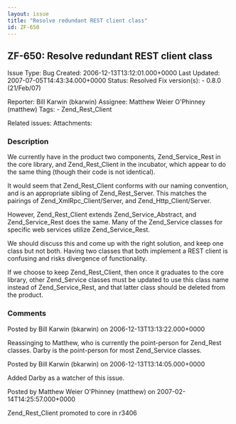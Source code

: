 ```yaml
---
layout: issue
title: "Resolve redundant REST client class"
id: ZF-650
---
```


ZF-650: Resolve redundant REST client class
-------------------------------------------

 Issue Type: Bug Created: 2006-12-13T13:12:01.000+0000 Last Updated: 2007-07-05T14:43:34.000+0000 Status: Resolved Fix version(s): - 0.8.0 (21/Feb/07)
 
 Reporter:  Bill Karwin (bkarwin)  Assignee:  Matthew Weier O'Phinney (matthew)  Tags: - Zend\_Rest\_Client
 
 Related issues: 
 Attachments: 
### Description

We currently have in the product two components, Zend\_Service\_Rest in the core library, and Zend\_Rest\_Client in the incubator, which appear to do the same thing (though their code is not identical).

It would seem that Zend\_Rest\_Client conforms with our naming convention, and is an appropriate sibling of Zend\_Rest\_Server. This matches the pairings of Zend\_XmlRpc\_Client/Server, and Zend\_Http\_Client/Server.

However, Zend\_Rest\_Client extends Zend\_Service\_Abstract, and Zend\_Service\_Rest does the same. Many of the Zend\_Service classes for specific web services utilize Zend\_Service\_Rest.

We should discuss this and come up with the right solution, and keep one class but not both. Having two classes that both implement a REST client is confusing and risks divergence of functionality.

If we choose to keep Zend\_Rest\_Client, then once it graduates to the core library, other Zend\_Service classes must be updated to use this class name instead of Zend\_Service\_Rest, and that latter class should be deleted from the product.

 

 

### Comments

Posted by Bill Karwin (bkarwin) on 2006-12-13T13:13:22.000+0000

Reassinging to Matthew, who is currently the point-person for Zend\_Rest classes. Darby is the point-person for most Zend\_Service classes.

 

 

Posted by Bill Karwin (bkarwin) on 2006-12-13T13:14:05.000+0000

Added Darby as a watcher of this issue.

 

 

Posted by Matthew Weier O'Phinney (matthew) on 2007-02-14T14:25:57.000+0000

Zend\_Rest\_Client promoted to core in r3406

 

 